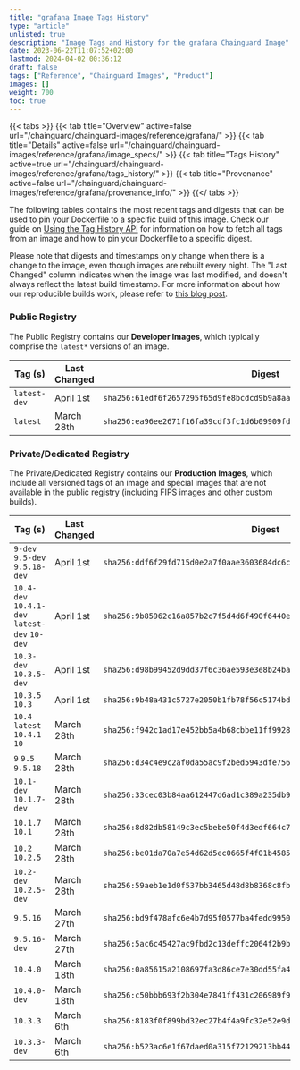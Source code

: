 ```yaml
---
title: "grafana Image Tags History"
type: "article"
unlisted: true
description: "Image Tags and History for the grafana Chainguard Image"
date: 2023-06-22T11:07:52+02:00
lastmod: 2024-04-02 00:36:12
draft: false
tags: ["Reference", "Chainguard Images", "Product"]
images: []
weight: 700
toc: true
---
```


{{< tabs >}}
{{< tab title="Overview" active=false url="/chainguard/chainguard-images/reference/grafana/" >}}
{{< tab title="Details" active=false url="/chainguard/chainguard-images/reference/grafana/image_specs/" >}}
{{< tab title="Tags History" active=true url="/chainguard/chainguard-images/reference/grafana/tags_history/" >}}
{{< tab title="Provenance" active=false url="/chainguard/chainguard-images/reference/grafana/provenance_info/" >}}
{{</ tabs >}}

The following tables contains the most recent tags and digests that can be used to pin your Dockerfile to a specific build of this image. Check our guide on [Using the Tag History API](/chainguard/chainguard-images/using-the-tag-history-api/) for information on how to fetch all tags from an image and how to pin your Dockerfile to a specific digest.

Please note that digests and timestamps only change when there is a change to the image, even though images are rebuilt every night. The "Last Changed" column indicates when the image was last modified, and doesn't always reflect the latest build timestamp. For more information about how our reproducible builds work, please refer to [this blog post](https://www.chainguard.dev/unchained/reproducing-chainguards-reproducible-image-builds).

### Public Registry
The Public Registry contains our **Developer Images**, which typically comprise the `latest*` versions of an image.

| Tag (s)       | Last Changed | Digest                                                                    |
|---------------|--------------|---------------------------------------------------------------------------|
|  `latest-dev` | April 1st    | `sha256:61edf6f2657295f65d9fe8bcdcd9b9a8aa7f0d23c6880da5e3e6bbe972c65997` |
|  `latest`     | March 28th   | `sha256:ea96ee2671f16fa39cdf3fc1d6b09909fdb5a54077e80264e3dcbebd68be4e2e` |


### Private/Dedicated Registry
The Private/Dedicated Registry contains our **Production Images**, which include all versioned tags of an image and special images that are not available in the public registry (including FIPS images and other custom builds).

| Tag (s)                                        | Last Changed | Digest                                                                    |
|------------------------------------------------|--------------|---------------------------------------------------------------------------|
|  `9-dev` `9.5-dev` `9.5.18-dev`                | April 1st    | `sha256:ddf6f29fd715d0e2a7f0aae3603684dc6cf997c1818f4c0052ef71ecc732b78b` |
|  `10.4-dev` `10.4.1-dev` `latest-dev` `10-dev` | April 1st    | `sha256:9b85962c16a857b2c7f5d4d6f490f6440e5827b904413b59be62cad6f07fb405` |
|  `10.3-dev` `10.3.5-dev`                       | April 1st    | `sha256:d98b99452d9dd37f6c36ae593e3e8b24baf1a4ab12238f66bf3b3598ec90a9b8` |
|  `10.3.5` `10.3`                               | April 1st    | `sha256:9b48a431c5727e2050b1fb78f56c5174bd139a204107eb2cc7e5e91d7cfa778c` |
|  `10.4` `latest` `10.4.1` `10`                 | March 28th   | `sha256:f942c1ad17e452bb5a4b68cbbe11ff992810612223bc0cf51d7a0fedf0c8376e` |
|  `9` `9.5` `9.5.18`                            | March 28th   | `sha256:d34c4e9c2af0da55ac9f2bed5943dfe7566cf4ff2ffadecb14f4c03e95353841` |
|  `10.1-dev` `10.1.7-dev`                       | March 28th   | `sha256:33cec03b84aa612447d6ad1c389a235db93b99cc00f1dfaef15b37c493445c5c` |
|  `10.1.7` `10.1`                               | March 28th   | `sha256:8d82db58149c3ec5bebe50f4d3edf664c71f47f8d64e2ecd5d53407081be0274` |
|  `10.2` `10.2.5`                               | March 28th   | `sha256:be01da70a7e54d62d5ec0665f4f01b45850216de38585126d92e6d183f029a3d` |
|  `10.2-dev` `10.2.5-dev`                       | March 28th   | `sha256:59aeb1e1d0f537bb3465d48d8b8368c8fbabe70ac04c4da903086bd84fff74a1` |
|  `9.5.16`                                      | March 27th   | `sha256:bd9f478afc6e4b7d95f0577ba4fedd9950137044aeae4008680418e476f9704d` |
|  `9.5.16-dev`                                  | March 27th   | `sha256:5ac6c45427ac9fbd2c13deffc2064f2b9b04d6922aaa896a3f4c4cfb07e0ff90` |
|  `10.4.0`                                      | March 18th   | `sha256:0a85615a2108697fa3d86ce7e30dd55fa4ee2fbfbd251d3fcf000782a656f916` |
|  `10.4.0-dev`                                  | March 18th   | `sha256:c50bbb693f2b304e7841ff431c206989f96958cb9a2e4904a4a4ab507633745a` |
|  `10.3.3`                                      | March 6th    | `sha256:8183f0f899bd32ec27b4f4a9fc32e52e9d31b50d367c990ebd3c27dd355bafc7` |
|  `10.3.3-dev`                                  | March 6th    | `sha256:b523ac6e1f67daed0a315f72129213bb44ca146b94c157df3d97a3878659154d` |


